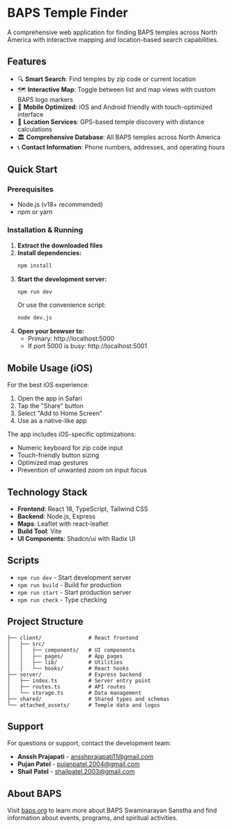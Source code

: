 # BAPS Temple Finder

A comprehensive web application for finding BAPS temples across North America with interactive mapping and location-based search capabilities.

## Features

- 🔍 **Smart Search**: Find temples by zip code or current location
- 🗺️ **Interactive Map**: Toggle between list and map views with custom BAPS logo markers
- 📱 **Mobile Optimized**: iOS and Android friendly with touch-optimized interface
- 📍 **Location Services**: GPS-based temple discovery with distance calculations
- 🏛️ **Comprehensive Database**: All BAPS temples across North America
- 📞 **Contact Information**: Phone numbers, addresses, and operating hours

## Quick Start

### Prerequisites
- Node.js (v18+ recommended)
- npm or yarn

### Installation & Running

1. **Extract the downloaded files**
2. **Install dependencies:**
   ```bash
   npm install
   ```
3. **Start the development server:**
   ```bash
   npm run dev
   ```
   Or use the convenience script:
   ```bash
   node dev.js
   ```
4. **Open your browser to:**
   - Primary: http://localhost:5000
   - If port 5000 is busy: http://localhost:5001

## Mobile Usage (iOS)

For the best iOS experience:
1. Open the app in Safari
2. Tap the "Share" button
3. Select "Add to Home Screen"
4. Use as a native-like app

The app includes iOS-specific optimizations:
- Numeric keyboard for zip code input
- Touch-friendly button sizing
- Optimized map gestures
- Prevention of unwanted zoom on input focus

## Technology Stack

- **Frontend**: React 18, TypeScript, Tailwind CSS
- **Backend**: Node.js, Express
- **Maps**: Leaflet with react-leaflet
- **Build Tool**: Vite
- **UI Components**: Shadcn/ui with Radix UI

## Scripts

- `npm run dev` - Start development server
- `npm run build` - Build for production
- `npm run start` - Start production server
- `npm run check` - Type checking

## Project Structure

```
├── client/               # React frontend
│   ├── src/
│   │   ├── components/   # UI components
│   │   ├── pages/        # App pages
│   │   ├── lib/          # Utilities
│   │   └── hooks/        # React hooks
├── server/               # Express backend
│   ├── index.ts          # Server entry point
│   ├── routes.ts         # API routes
│   └── storage.ts        # Data management
├── shared/               # Shared types and schemas
└── attached_assets/      # Temple data and logos
```

## Support

For questions or support, contact the development team:
- **Anssh Prajapati** - ansshprajapati11@gmail.com
- **Pujan Patel** - pujanpatel.2004@gmail.com  
- **Shail Patel** - shailpatel.2003@gmail.com

## About BAPS

Visit [baps.org](https://baps.org) to learn more about BAPS Swaminarayan Sanstha and find information about events, programs, and spiritual activities.